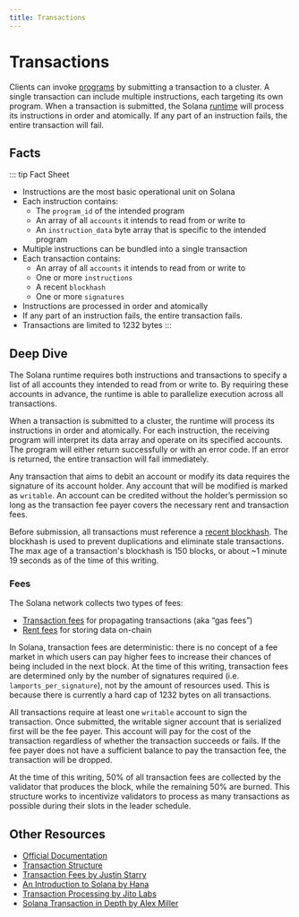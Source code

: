 ```yaml
---
title: Transactions
---
```


# Transactions

Clients can invoke [programs](./programs.md) by submitting a transaction to a cluster. A single transaction can include multiple instructions, each targeting its own program. When a transaction is submitted, the Solana [runtime](https://docs.solana.com/developing/programming-model/runtime) will process its instructions in order and atomically. If any part of an instruction fails, the entire transaction will fail.

## Facts

::: tip Fact Sheet
- Instructions are the most basic operational unit on Solana
- Each instruction contains:
    - The `program_id` of the intended program
    - An array of all `accounts` it intends to read from or write to
    - An `instruction_data` byte array that is specific to the intended program
- Multiple instructions can be bundled into a single transaction
- Each transaction contains:
    - An array of all `accounts` it intends to read from or write to
    - One or more `instructions`
    - A recent `blockhash`
    - One or more `signatures`
- Instructions are processed in order and atomically
- If any part of an instruction fails, the entire transaction fails.
- Transactions are limited to 1232 bytes
:::

## Deep Dive

The Solana runtime requires both instructions and transactions to specify a list of all accounts they intended to read from or write to. By requiring these accounts in advance, the runtime is able to parallelize execution across all transactions.

When a transaction is submitted to a cluster, the runtime will process its instructions in order and atomically. For each instruction, the receiving program will interpret its data array and operate on its specified accounts. The program will either return successfully or with an error code. If an error is returned, the entire transaction will fail immediately.

Any transaction that aims to debit an account or modify its data requires the signature of its account holder. Any account that will be modified is marked as `writable`. An account can be credited without the holder’s permission so long as the transaction fee payer covers the necessary rent and transaction fees.

Before submission, all transactions must reference a [recent blockhash](https://docs.solana.com/developing/programming-model/transactions#recent-blockhash). The blockhash is used to prevent duplications and eliminate stale transactions. The max age of a transaction's blockhash is 150 blocks, or about ~1 minute 19 seconds as of the time of this writing.

### Fees

The Solana network collects two types of fees:
- [Transaction fees](https://docs.solana.com/transaction_fees) for propagating transactions (aka “gas fees”)
- [Rent fees](https://docs.solana.com/developing/programming-model/accounts#rent) for storing data on-chain 

In Solana, transaction fees are deterministic: there is no concept of a fee market in which users can pay higher fees to increase their chances of being included in the next block. At the time of this writing, transaction fees are determined only by the number of signatures required (i.e. `lamports_per_signature`), not by the amount of resources used. This is because there is currently a hard cap of 1232 bytes on all transactions.

All transactions require at least one `writable` account to sign the transaction. Once submitted, the writable signer account that is serialized first will be the fee payer. This account will pay for the cost of the transaction regardless of whether the transaction succeeds or fails. If the fee payer does not have a sufficient balance to pay the transaction fee, the transaction will be dropped.

At the time of this writing, 50% of all transaction fees are collected by the validator that produces the block, while the remaining 50% are burned. This structure works to incentivize validators to process as many transactions as possible during their slots in the leader schedule.

## Other Resources

- [Official Documentation](https://docs.solana.com/developing/programming-model/transactions)
- [Transaction Structure](https://solana.wiki/docs/solidity-guide/transactions/#solana-transaction-structure)
- [Transaction Fees by Justin Starry](https://jstarry.notion.site/Transaction-Fees-f09387e6a8d84287aa16a34ecb58e239)
- [An Introduction to Solana by Hana](https://2501babe.github.io/posts/solana101.html)
- [Transaction Processing by Jito Labs](https://jito-labs.medium.com/solana-validator-101-transaction-processing-90bcdc271143)
- [Solana Transaction in Depth by Alex Miller](https://medium.com/@asmiller1989/solana-transactions-in-depth-1f7f7fe06ac2)
